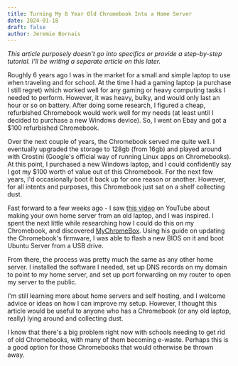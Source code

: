 ```yaml
---
title: Turning My 8 Year Old Chromebook Into a Home Server 
date: 2024-01-18
draft: false
author: Jeremie Bornais
--- 
```


*This article purposely doesn't go into specifics or provide a step-by-step tutorial. I'll be writing a separate article on this later.*

Roughly 6 years ago I was in the market for a small and simple laptop to use when traveling and for school. At the time I had a gaming laptop (a purchase I still regret) which worked well for any gaming or heavy computing tasks I needed to perform. However, it was heavy, bulky, and would only last an hour or so on battery. After doing some research, I figured a cheap, refurbished Chromebook would work well for my needs (at least until I decided to purchase a new Windows device). So, I went on Ebay and got a $100 refurbished Chromebook.

Over the next couple of years, the Chromebook served me quite well. I eventually upgraded the storage to 128gb (from 16gb) and played around with Crostini (Google's official way of running Linux apps on Chromebooks). At this point, I purchased a new Windows laptop, and I could confidently say I got my $100 worth of value out of this Chromebook. For the next few years, I'd occasionally boot it back up for one reason or another. However, for all intents and purposes, this Chromebook just sat on a shelf collecting dust.

Fast forward to a few weeks ago - I saw [this video](https://www.youtube.com/watch?v=IuRWqzfX1ik) on YouTube about making your own home server from an old laptop, and I was inspired. I spent the next little while researching how I could do this on my Chromebook, and discovered [MyChromeBox](https://mrchromebox.tech/). Using his guide on updating the Chromebook's firmware, I was able to flash a new BIOS on it and boot Ubuntu Server from a USB drive.

From there, the process was pretty much the same as any other home server. I installed the software I needed, set up DNS records on my domain to point to my home server, and set up port forwarding on my router to open my server to the public.

I'm still learning more about home servers and self hosting, and I welcome advice or ideas on how I can improve my setup. However, I thought this article would be useful to anyone who has a Chromebook (or any old laptop, really) lying around and collecting dust.

I know that there's a big problem right now with schools needing to get rid of old Chromebooks, with many of them becoming e-waste. Perhaps this is a good option for those Chromebooks that would otherwise be thrown away.
